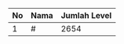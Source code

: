 | No | Nama            | Jumlah Level |
|----|-----------------|--------------|
| 1  | #    |    2654        |
